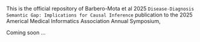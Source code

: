 This is the official repository of Barbero-Mota et al 2025 `Disease-Diagnosis Semantic Gap: Implications for Causal Inference` publication to the 2025 Americal Medical Informatics Association Annual Symposium,

Coming soon ...